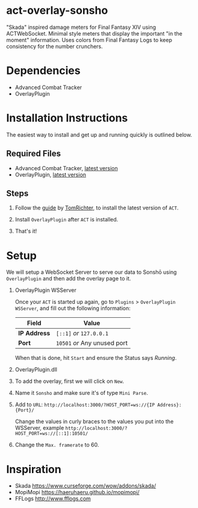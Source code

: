 # act-overlay-sonsho
"Skada" inspired damage meters for Final Fantasy XIV using ACTWebSocket. Minimal style meters that display the important "in the moment" information. Uses colors from Final Fantasy Logs to keep consistency for the number crunchers.

# Dependencies

- Advanced Combat Tracker
- OverlayPlugin

# Installation Instructions

The easiest way to install and get up and running quickly is outlined below.

## Required Files

- Advanced Combat Tracker, [latest version](https://advancedcombattracker.com/includes/page-download.php?id=56)
- OverlayPlugin, [latest version](https://github.com/ngld/OverlayPlugin/releases/latest)

## Steps

1. Follow the [guide](https://gist.github.com/TomRichter/e044a3dff5c50024cf514ffb20a201a9#ffxiv-act-installation-instructions) by [TomRichter](https://github.com/TomRichter),  to install the latest version of `ACT`.

2. Install `OverlayPlugin` after `ACT` is installed.

3. That's it!

# Setup

We will setup a WebSocket Server to serve our data to Sonshō using `OverlayPlugin` and then add the overlay page to it.

1. OverlayPlugin WSServer

   Once your `ACT` is started up again, go to `Plugins` > `OverlayPlugin WSServer`, and fill out the following information:

   | Field | Value |
   | --- | --- |
   | **IP Address** | `[::1]` *or* `127.0.0.1` |
   | **Port** | `10501` *or* Any unused port |

   When that is done, hit `Start` and ensure the Status says *Running*.

2. OverlayPlugin.dll
  1. To add the overlay, first we will click on `New`.
  2. Name it `Sonsho` and make sure it's of type `Mini Parse`.
  3. Add to `URL`: `http://localhost:3000/?HOST_PORT=ws://{IP Address}:{Port}/`

     Change the values in curly braces to the values you put into the WSServer, example `http://localhost:3000/?HOST_PORT=ws://[::1]:10501/`
  4. Change the `Max. framerate` to 60.

# Inspiration

- Skada <https://www.curseforge.com/wow/addons/skada/>
- MopiMopi <https://haeruhaeru.github.io/mopimopi/>
- FFLogs <http://www.fflogs.com>